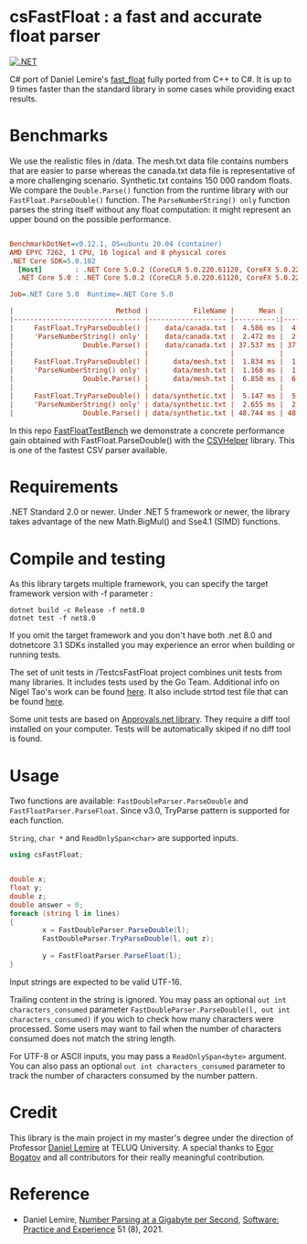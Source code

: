 # csFastFloat : a fast and accurate float parser
[![.NET](https://github.com/CarlVerret/csFastFloat/actions/workflows/dotnet.yml/badge.svg)](https://github.com/CarlVerret/csFastFloat/actions/workflows/dotnet.yml)

C# port of Daniel Lemire's [fast_float](https://github.com/fastfloat/fast_float)  fully ported from C++ to C#. It is up to 9 times faster than the standard library in some cases while providing exact results.



# Benchmarks

We use the realistic files  in /data. The mesh.txt data file contains numbers that are easier to parse whereas the canada.txt data file is representative of a more challenging scenario.  Synthetic.txt contains 150 000 random floats. We compare  the `Double.Parse()` function from the runtime library with our `FastFloat.ParseDouble()` function. The `ParseNumberString() only` function parses the string itself without any float computation: it might represent an upper bound on the possible performance.


``` ini

BenchmarkDotNet=v0.12.1, OS=ubuntu 20.04 (container)
AMD EPYC 7262, 1 CPU, 16 logical and 8 physical cores
.NET Core SDK=5.0.102
  [Host]        : .NET Core 5.0.2 (CoreCLR 5.0.220.61120, CoreFX 5.0.220.61120), X64 RyuJIT
  .NET Core 5.0 : .NET Core 5.0.2 (CoreCLR 5.0.220.61120, CoreFX 5.0.220.61120), X64 RyuJIT

Job=.NET Core 5.0  Runtime=.NET Core 5.0

|                         Method |           FileName |      Mean |       Min | Ratio | MFloat/s |     MB/s |
|------------------------------- |------------------- |----------:|----------:|------:|---------:|---------:|
|     FastFloat.TryParseDouble() |    data/canada.txt |  4.586 ms |  4.559 ms |  0.12 |    24.38 |   458.00 |
|     'ParseNumberString() only' |    data/canada.txt |  2.472 ms |  2.411 ms |  0.07 |    46.10 |   866.13 |
|                 Double.Parse() |    data/canada.txt | 37.537 ms | 37.159 ms |  1.00 |     2.99 |    56.19 |
|                                |                    |           |           |       |          |          |
|     FastFloat.TryParseDouble() |      data/mesh.txt |  1.834 ms |  1.834 ms |  0.27 |    39.81 |   338.05 |
|     'ParseNumberString() only' |      data/mesh.txt |  1.168 ms |  1.164 ms |  0.17 |    62.71 |   532.43 |
|                 Double.Parse() |      data/mesh.txt |  6.850 ms |  6.788 ms |  1.00 |    10.76 |    91.34 |
|                                |                    |           |           |       |          |          |
|     FastFloat.TryParseDouble() | data/synthetic.txt |  5.147 ms |  5.118 ms |  0.11 |    29.31 |   551.44 |
|     'ParseNumberString() only' | data/synthetic.txt |  2.655 ms |  2.653 ms |  0.05 |    56.54 |  1063.78 |
|                 Double.Parse() | data/synthetic.txt | 48.744 ms | 48.283 ms |  1.00 |     3.11 |    58.45 |

```

In this repo [FastFloatTestBench](https://github.com/CarlVerret/FastFloatTestBench) we demonstrate a concrete performance gain obtained with FastFloat.ParseDouble() with the [CSVHelper](https://github.com/JoshClose/CsvHelper) library.  This is one of the fastest CSV parser available.



# Requirements

.NET Standard 2.0 or newer. Under .NET 5 framework or newer, the library takes advantage of the new Math.BigMul() and Sse4.1 (SIMD) functions.

# Compile and testing

As this library targets multiple framework, you can specify the target framework version with -f parameter :

``` command line
dotnet build -c Release -f net8.0
dotnet test -f net8.0

```
If you omit the target framework and you don't have both .net 8.0 and dotnetcore 3.1 SDKs installed you may experience an error when building or running tests.

The set of unit tests in /TestcsFastFloat project combines unit tests from many libraries.  It includes tests used by the Go Team.
Additional info on Nigel Tao's work can be found [here](https://nigeltao.github.io/blog/2020/eisel-lemire.html#testing).  It also include strtod test file that can be found [here](https://github.com/ahrvoje/numerics/blob/master/strtod/strtod_tests.toml).




Some unit tests are based on [Approvals.net library](https://github.com/approvals/ApprovalTests.Net).  They require a diff tool installed on your computer.  Tests will be automatically skiped if no diff tool is found.


# Usage

Two functions are available: `FastDoubleParser.ParseDouble` and `FastFloatParser.ParseFloat`. Since v3.0, TryParse pattern is supported for each function.

`String`, `char *`  and `ReadOnlySpan<char>` are supported inputs.

```C#
using csFastFloat;


double x;
float y;
double z;
double answer = 0;
foreach (string l in lines)
{
        x = FastDoubleParser.ParseDouble(l);
        FastDoubleParser.TryParseDouble(l, out z);
        
        y = FastFloatParser.ParseFloat(l);
}
```

Input strings are expected to be valid UTF-16.

Trailing content in the string is ignored.  You may pass an optional `out int characters_consumed` parameter
`FastDoubleParser.ParseDouble(l, out int characters_consumed)` if you wich to check how many characters were processed. Some users may want to fail when the number of characters consumed does not match the string length.


For UTF-8 or ASCII inputs, you may pass a `ReadOnlySpan<byte>` argument. You can also pass
an optional `out int characters_consumed` parameter to track the number of characters consumed
by the number pattern.




# Credit
This library is the main project in my master's degree under the direction of Professor [Daniel Lemire](https://github.com/lemire) at TELUQ University.
A special thanks to [Egor Bogatov](https://github.com/EgorBo) and all contributors for their really meaningful contribution.

# Reference

- Daniel Lemire, [Number Parsing at a Gigabyte per Second](https://arxiv.org/abs/2101.11408), [Software: Practice and Experience](https://onlinelibrary.wiley.com/doi/10.1002/spe.2984) 51 (8), 2021.
